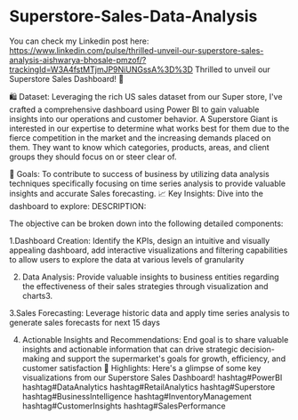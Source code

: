 # Superstore-Sales-Data-Analysis
You can check my Linkedin post here: https://www.linkedin.com/pulse/thrilled-unveil-our-superstore-sales-analysis-aishwarya-bhosale-pmzof/?trackingId=W3A4fstMTjmJP9NiUNGssA%3D%3D
Thrilled to unveil our Superstore Sales Dashboard! 🚀

🛍️ Dataset: Leveraging the rich US sales dataset from our Super store, I've crafted a comprehensive dashboard using Power BI to gain valuable insights into our operations and customer behavior. A Superstore Giant is interested in our expertise to determine what works best for them due to the fierce competition in the market and the increasing demands placed on them. They want to know which categories, products, areas, and client groups they should focus on or steer clear of.

🎯 Goals: To contribute to success of business by utilizing data analysis techniques specifically focusing on time series analysis to provide valuable insights and accurate Sales forecasting.
📈 Key Insights: Dive into the dashboard to explore:
DESCRIPTION:

The objective can be broken down into the following detailed components:

1.Dashboard Creation: Identify the KPIs, design an intuitive and visually appealing dashboard, add interactive visualizations and filtering capabilities to allow users to explore the data at various levels of granularity

2. Data Analysis: Provide valuable insights to business entities regarding the effectiveness of their sales strategies through visualization and charts3.

3.Sales Forecasting: Leverage historic data and apply time series analysis to generate sales forecasts for next 15 days

4. Actionable Insights and Recommendations: End goal is to share valuable insights and actionable information that can drive strategic decision-making and support the supermarket's goals for growth, efficiency, and customer satisfaction
📸 Highlights: Here's a glimpse of some key visualizations from our Superstore Sales Dashboard! 
hashtag#PowerBI hashtag#DataAnalytics hashtag#RetailAnalytics hashtag#Superstore hashtag#BusinessIntelligence hashtag#InventoryManagement hashtag#CustomerInsights hashtag#SalesPerformance
